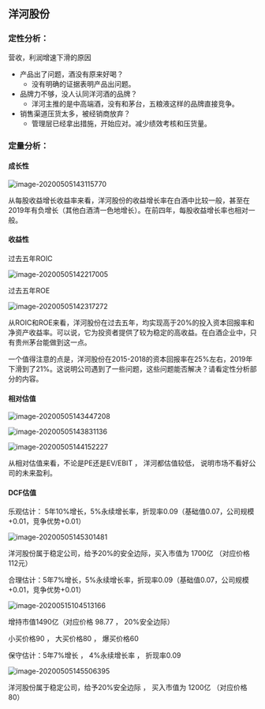 ## 洋河股份



### 定性分析：

营收，利润增速下滑的原因

- 产品出了问题，酒没有原来好喝？
  - 没有明确的证据表明产品出问题。
- 品牌力不够，没人认同洋河酒的品牌？
  - 洋河主推的是中高端酒，没有和茅台，五粮液这样的品牌直接竞争。
- 销售渠道压货太多，被经销商放弃？
  - 管理层已经拿出措施，开始应对。减少绩效考核和压货量。

### 定量分析：

#### 成长性

![image-20200505143115770](https://tva1.sinaimg.cn/large/007S8ZIlgy1gehk7rny51j318e0kgagl.jpg)



从每股收益增长收益率来看，洋河股份的收益增长率在白酒中比较一般，甚至在2019年有负增长（其他白酒清一色地增长）。在前四年，每股收益增长率也相对一般。



#### 收益性

过去五年ROIC

![image-20200505142217005](https://tva1.sinaimg.cn/large/007S8ZIlgy1gehjyh5zcrj31460k8af7.jpg)

过去五年ROE

![image-20200505142317272](https://tva1.sinaimg.cn/large/007S8ZIlgy1gehjzf8v1yj314k0kkn2f.jpg)



从ROIC和ROE来看，洋河股份在过去五年，均实现高于20%的投入资本回报率和净资产收益率。可以说，它为投资者提供了较为稳定的高收益。在白酒企业中，只有贵州茅台能做到这一点。

一个值得注意的点是，洋河股份在2015-2018的资本回报率在25%左右，2019年下滑到了21%。这说明公司遇到了一些问题，这些问题能否解决？请看定性分析部分的内容。

#### 相对估值

![image-20200505143447208](https://tva1.sinaimg.cn/large/007S8ZIlgy1gehkbe578oj30yi0kadle.jpg)

![image-20200505143831136](https://tva1.sinaimg.cn/large/007S8ZIlgy1gehkf9w0m8j31b40k6tez.jpg)

![image-20200505144152227](https://tva1.sinaimg.cn/large/007S8ZIlgy1gehkirn4uoj31gi0k0qae.jpg)



从相对估值来看，不论是PE还是EV/EBIT ， 洋河都估值较低， 说明市场不看好公司的未来盈利。



#### DCF估值



乐观估计： 5年10%增长，5%永续增长率，折现率0.09（基础值0.07，公司规模+0.01，竞争优势+0.01）

![image-20200505145301481](https://tva1.sinaimg.cn/large/007S8ZIlgy1gehkuetjrpj31760tin1s.jpg)

洋河股份属于稳定公司，给予20%的安全边际，买入市值为 1700亿 （对应价格 112元）



合理估计：5年7%增长，5%永续增长率，折现率0.09（基础值0.07，公司规模+0.01，竞争优势+0.01）

![image-20200515104513166](https://tva1.sinaimg.cn/large/007S8ZIlgy1gesxvlge94j31fy0t8aeo.jpg)

增持市值1490亿（对应价格 98.77 ， 20%安全边际）

小买价格90  ， 大买价格80 ， 爆买价格60



保守估计：5年7%增长 ， 4%永续增长率 ， 折现率0.09

![image-20200505145506395](https://tva1.sinaimg.cn/large/007S8ZIlgy1gehkwkq82bj317w0t2dki.jpg)

洋河股份属于稳定公司，给予20%安全边际 ， 买入市值为 1200亿  （对应价格 80）